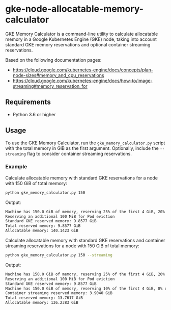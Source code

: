 # gke-node-allocatable-memory-calculator

GKE Memory Calculator is a command-line utility to calculate allocatable memory in a Google Kubernetes Engine (GKE) node, taking into account standard GKE memory reservations and optional container streaming reservations.

Based on the following documentation pages:

- <https://cloud.google.com/kubernetes-engine/docs/concepts/plan-node-sizes#memory_and_cpu_reservations>
- <https://cloud.google.com/kubernetes-engine/docs/how-to/image-streaming#memory_reservation_for>

## Requirements

- Python 3.6 or higher

## Usage

To use the GKE Memory Calculator, run the `gke_memory_calculator.py` script with the total memory in GiB as the first argument. Optionally, include the `--streaming` flag to consider container streaming reservations.

### Example

Calculate allocatable memory with standard GKE reservations for a node with 150 GiB of total memory:

```bash
python gke_memory_calculator.py 150
```

Output:

```bash
Machine has 150.0 GiB of memory, reserving 25% of the first 4 GiB, 20% of the next 4 GiB, 10% of the next 8 GiB, 6% of the next 112 GiB, and 2% of any memory above 128 GiB
Reserving an additional 100 MiB for Pod eviction
Standard GKE reserved memory: 9.8577 GiB
Total reserved memory: 9.8577 GiB
Allocatable memory: 140.1423 GiB
```

Calculate allocatable memory with standard GKE reservations and container streaming reservations for a node with 150 GiB of total memory:

```bash
python gke_memory_calculator.py 150 --streaming
```

Output:

```bash
Machine has 150.0 GiB of memory, reserving 25% of the first 4 GiB, 20% of the next 4 GiB, 10% of the next 8 GiB, 6% of the next 112 GiB, and 2% of any memory above 128 GiB
Reserving an additional 100 MiB for Pod eviction
Standard GKE reserved memory: 9.8577 GiB
Machine has 150.0 GiB of memory, reserving 10% of the first 4 GiB, 8% of the next 4 GiB, 4% of the next 8 GiB, 2.4% of the next 112 GiB, and 0.8% of any memory above 128 GiB for container streaming
Container streaming reserved memory: 3.9040 GiB
Total reserved memory: 13.7617 GiB
Allocatable memory: 136.2383 GiB
```
